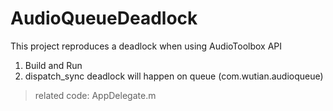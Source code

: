 # AudioQueueDeadlock
This project reproduces a deadlock when using AudioToolbox API

1. Build and Run
2. dispatch_sync deadlock will happen on queue (com.wutian.audioqueue)

> related code: AppDelegate.m
